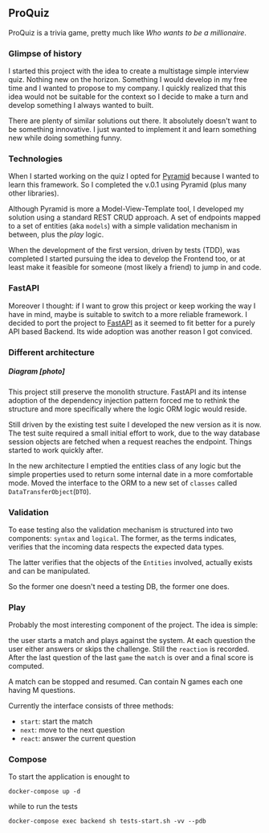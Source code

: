## ProQuiz

ProQuiz is a trivia game, pretty much like _Who wants to be a millionaire_.

### Glimpse of history

I started this project with the idea to create a multistage simple interview quiz. Nothing new on the horizon. Something I would develop in my free time and I wanted to propose to my company. I quickly realized that this idea would not be suitable for the context so I decide to make a turn and develop something I always wanted to built.

There are plenty of similar solutions out there. It absolutely doesn't want to be something innovative. I just wanted to implement it and learn something new while doing something funny.

### Technologies

When I started working on the quiz I opted for [Pyramid](https://docs.pylonsproject.org/projects/pyramid/en/latest/) because I wanted to learn this framework. So I completed the v.0.1 using Pyramid (plus many other libraries).

Although Pyramid is more a Model-View-Template tool, I developed my solution using a standard REST CRUD approach. A set of endpoints mapped to a set of entities (aka `models`) with a simple validation mechanism in between, plus the _play_ logic.

When the development of the first version, driven by tests (TDD), was completed I started pursuing the idea to develop the Frontend too, or at least make it feasible for someone (most likely a friend) to jump in and code.

### FastAPI

Moreover I thought: if I want to grow this project or keep working the way I have in mind, maybe is suitable to switch to a more reliable framework. I decided to port the project to [FastAPI](https://fastapi.tiangolo.com/) as it seemed to fit better for a purely API based Backend. Its wide adoption was another reason I got conviced.

### Different architecture

##### Diagram [photo]

This project still preserve the monolith structure. FastAPI and its intense adoption of the dependency injection pattern forced me to rethink the structure and more specifically where the logic ORM logic would reside.

Still driven by the existing test suite I developed the new version as it is now. The test suite required a small initial effort to work, due to the way database session objects are fetched when a request reaches the endpoint. Things started to work quickly after.

In the new architecture I emptied the entities class of any logic but the simple properties used to return some internal date in a more comfortable mode. Moved the interface to the ORM to a new set of `classes` called `DataTransferObject`(`DTO`).

### Validation

To ease testing also the validation mechanism is structured into two components: `syntax` and `logical`. The former, as the terms indicates, verifies that the incoming data respects the expected data types.

The latter verifies that the objects of the `Entities` involved, actually exists and can be manipulated.

So the former one doesn't need a testing DB, the former one does.

### Play

Probably the most interesting component of the project. The idea is simple:

the user starts a match and plays against the system. At each question the user either answers or skips the challenge. Still the `reaction` is recorded. After the last question of the last `game` the `match` is over and a final score is computed.

A match can be stopped and resumed. Can contain N games each one having M questions.

Currently the interface consists of three methods:

- `start`: start the match
- `next`: move to the next question
- `react`: answer the current question


### Compose

To start the application is enought to
```
docker-compose up -d
```

while to run the tests

```
docker-compose exec backend sh tests-start.sh -vv --pdb
```
